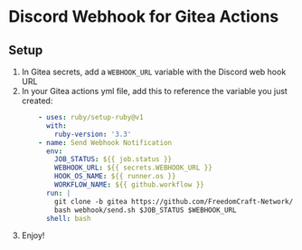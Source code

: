 # Discord Webhook for Gitea Actions
## Setup
1. In Gitea secrets, add a `WEBHOOK_URL` variable with the Discord web hook URL
1. In your Gitea actions yml file, add this to reference the variable you just created:
    ```yaml
        - uses: ruby/setup-ruby@v1
          with:
            ruby-version: '3.3'
        - name: Send Webhook Notification
          env:
            JOB_STATUS: ${{ job.status }}
            WEBHOOK_URL: ${{ secrets.WEBHOOK_URL }}
            HOOK_OS_NAME: ${{ runner.os }}
            WORKFLOW_NAME: ${{ github.workflow }}
          run: |
            git clone -b gitea https://github.com/FreedomCraft-Network/github-actions-discord-webhook.git webhook
            bash webhook/send.sh $JOB_STATUS $WEBHOOK_URL
          shell: bash
    ```
1. Enjoy!
